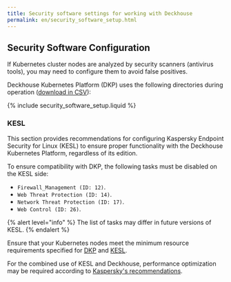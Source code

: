 ```yaml
---
title: Security software settings for working with Deckhouse
permalink: en/security_software_setup.html
---
```


## Security Software Configuration

If Kubernetes cluster nodes are analyzed by security scanners (antivirus tools), you may need to configure them to avoid false positives.

Deckhouse Kubernetes Platform (DKP) uses the following directories during operation ([download in CSV](deckhouse-directories.csv)):

{% include security_software_setup.liquid %}

### KESL

This section provides recommendations for configuring Kaspersky Endpoint Security for Linux (KESL) to ensure proper functionality with the Deckhouse Kubernetes Platform, regardless of its edition.

To ensure compatibility with DKP, the following tasks must be disabled on the KESL side:

- `Firewall_Management (ID: 12)`.
- `Web Threat Protection (ID: 14)`.
- `Network Threat Protection (ID: 17)`.
- `Web Control (ID: 26)`.

{% alert level="info" %}
The list of tasks may differ in future versions of KESL.
{% endalert %}

Ensure that your Kubernetes nodes meet the minimum resource requirements specified for [DKP](https://deckhouse.io/products/kubernetes-platform/guides/production.html#resource-requirements) and [KESL](https://support.kaspersky.com/KES4Linux/12.1.0/en-US/197642.htm).

For the combined use of KESL and Deckhouse, performance optimization may be required according to [Kaspersky's recommendations](https://support.kaspersky.com/KES4Linux/12.1.0/en-US/206054.htm).
